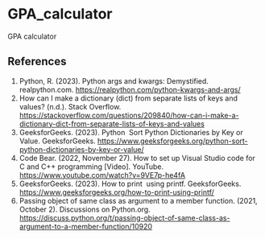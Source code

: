 # GPA_calculator
GPA calculator




## References
1. Python, R. (2023). Python args and kwargs: Demystified. realpython.com. https://realpython.com/python-kwargs-and-args/
2. How can I make a dictionary (dict) from separate lists of keys and values? (n.d.). Stack Overflow. https://stackoverflow.com/questions/209840/how-can-i-make-a-dictionary-dict-from-separate-lists-of-keys-and-values
3. GeeksforGeeks. (2023). Python   Sort Python Dictionaries by Key or Value. GeeksforGeeks. https://www.geeksforgeeks.org/python-sort-python-dictionaries-by-key-or-value/
4. Code Bear. (2022, November 27). How to set up Visual Studio code for C and C++ programming [Video]. YouTube. https://www.youtube.com/watch?v=9VE7p-he4fA
5. GeeksforGeeks. (2023). How to print   using printf. GeeksforGeeks. https://www.geeksforgeeks.org/how-to-print-using-printf/
6. Passing object of same class as argument to a member function. (2021, October 2). Discussions on Python.org. https://discuss.python.org/t/passing-object-of-same-class-as-argument-to-a-member-function/10920